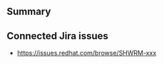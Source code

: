 ## Summary

<!-- Use prefix such as NEW, CHG. FIX for the commits -->

## Connected Jira issues

* https://issues.redhat.com/browse/SHWRM-xxx
